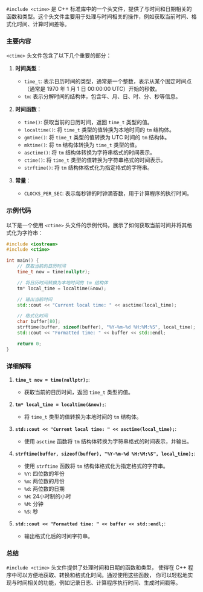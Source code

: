 `#include <ctime>` 是 C++ 标准库中的一个头文件，提供了与时间和日期相关的函数和类型。这个头文件主要用于处理与时间相关的操作，例如获取当前时间、格式化时间、计算时间差等。

### 主要内容

`<ctime>` 头文件包含了以下几个重要的部分：

1. **时间类型**：
    - `time_t`: 表示日历时间的类型，通常是一个整数，表示从某个固定时间点（通常是 1970 年 1 月 1 日 00:00:00 UTC）开始的秒数。
    - `tm`: 表示分解时间的结构体，包含年、月、日、时、分、秒等信息。

2. **时间函数**：
    - `time()`: 获取当前的日历时间，返回 `time_t` 类型的值。
    - `localtime()`: 将 `time_t` 类型的值转换为本地时间的 `tm` 结构体。
    - `gmtime()`: 将 `time_t` 类型的值转换为 UTC 时间的 `tm` 结构体。
    - `mktime()`: 将 `tm` 结构体转换为 `time_t` 类型的值。
    - `asctime()`: 将 `tm` 结构体转换为字符串格式的时间表示。
    - `ctime()`: 将 `time_t` 类型的值转换为字符串格式的时间表示。
    - `strftime()`: 将 `tm` 结构体格式化为指定格式的字符串。

3. **常量**：
    - `CLOCKS_PER_SEC`: 表示每秒钟的时钟滴答数，用于计算程序的执行时间。

### 示例代码

以下是一个使用 `<ctime>` 头文件的示例代码，展示了如何获取当前时间并将其格式化为字符串：

```cpp
#include <iostream>
#include <ctime>

int main() {
    // 获取当前的日历时间
    time_t now = time(nullptr);

    // 将日历时间转换为本地时间的 tm 结构体
    tm* local_time = localtime(&now);

    // 输出当前时间
    std::cout << "Current local time: " << asctime(local_time);

    // 格式化时间
    char buffer[80];
    strftime(buffer, sizeof(buffer), "%Y-%m-%d %H:%M:%S", local_time);
    std::cout << "Formatted time: " << buffer << std::endl;

    return 0;
}
```

### 详细解释

1. **`time_t now = time(nullptr);`**:
    - 获取当前的日历时间，返回 `time_t` 类型的值。

2. **`tm* local_time = localtime(&now);`**:
    - 将 `time_t` 类型的值转换为本地时间的 `tm` 结构体。

3. **`std::cout << "Current local time: " << asctime(local_time);`**:
    - 使用 `asctime` 函数将 `tm` 结构体转换为字符串格式的时间表示，并输出。

4. **`strftime(buffer, sizeof(buffer), "%Y-%m-%d %H:%M:%S", local_time);`**:
    - 使用 `strftime` 函数将 `tm` 结构体格式化为指定格式的字符串。
    - `%Y`: 四位数的年份
    - `%m`: 两位数的月份
    - `%d`: 两位数的日期
    - `%H`: 24小时制的小时
    - `%M`: 分钟
    - `%S`: 秒

5. **`std::cout << "Formatted time: " << buffer << std::endl;`**:
    - 输出格式化后的时间字符串。

### 总结

`#include <ctime>` 头文件提供了处理时间和日期的函数和类型，
使得在 C++ 程序中可以方便地获取、转换和格式化时间。通过使用这些函数，
你可以轻松地实现与时间相关的功能，例如记录日志、计算程序执行时间、生成时间戳等。